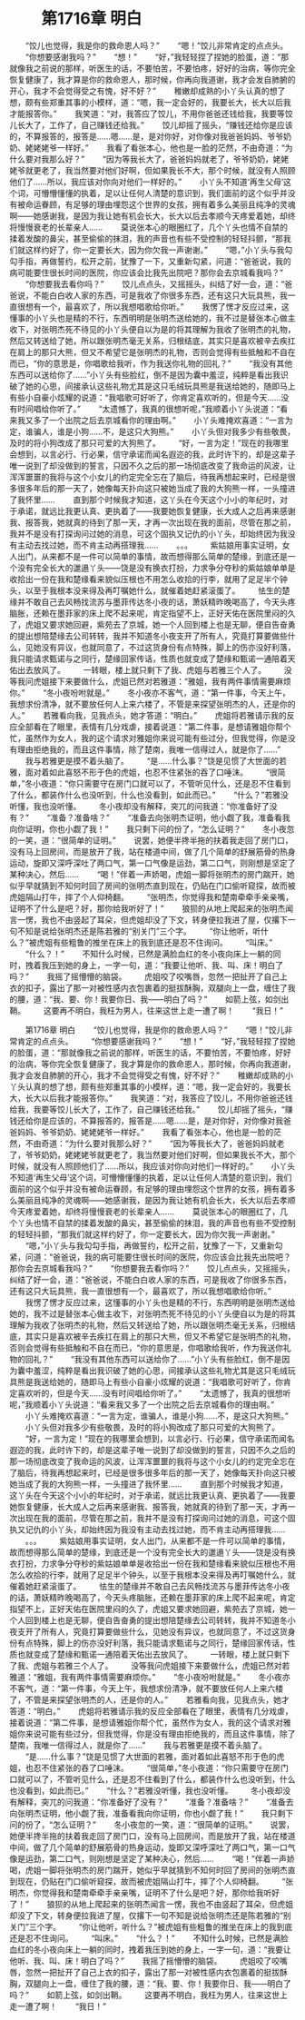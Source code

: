# 　　第1716章 明白
　　“饺儿也觉得，我是你的救命恩人吗？”
　　“嗯！”饺儿非常肯定的点点头。
　　“你想要感谢我吗？”
　　“想！”
　　“好，”我轻轻捏了捏她的脸蛋，道：“那就像我之前说的那样，听医生的话，不要怕苦，不要怕疼，好好的治病，等你完全恢复健康了，我才算是你的救命恩人，那时候，你再向我道谢，我才会发自肺腑的开心，我才不会觉得受之有愧，好不好？”
　　稚嫩却成熟的小丫头认真的想了想，颇有些郑重其事的小模样，道：“嗯，我一定会好的，我要长大，长大以后我才能报答你。”
　　我笑道：“对，我答应了饺儿，不用你爸爸还钱给我，我要等饺儿长大了，工作了，自己赚钱还给我。”
　　饺儿却摇了摇头，“赚钱还给你是应该的，不算报答的，报答是……嗯……是，是对你好，对你像对我爸爸妈妈、爷爷奶奶、姥姥姥爷一样好。”
　　我看了看张本心，他也是一脸的茫然，不由奇道：“为什么要对我那么好？”
　　“因为等我长大了，爸爸妈妈就老了，爷爷奶奶，姥姥姥爷就更老了，我当然要对他们好啊，但如果我长不大，那个时候，就没有人照顾他们了……所以，我应该对你向对他们一样好的。”
　　小丫头不知道‘再生父母’这个词，可懵懵懂懂的执着，足以让任何人清楚的意识到，我们面前的这个似乎并没有被命运眷顾，有足够的理由埋怨这个世界的女孩，拥有着多么美丽且纯净的灵魂啊——她感谢我，是因为我让她有机会长大，长大以后去孝顺今天疼爱着她，却终将慢慢衰老的长辈亲人……
　　莫说张本心的眼圈红了，几个丫头也情不自禁的揉着发酸的鼻尖，甚至偷偷的抹泪，我的声音也有些不受控制的轻轻抖颤，“那我们就这样约好了，你一定要长大，因为你欠我一声谢谢。”
　　“嗯，”小丫头与我勾勾手指，再做誓约，松开之前，犹豫了一下，又重新勾紧，问道：“爸爸说，我的病可能要住很长时间的医院，你应该会比我先出院吧？那你会去京城看我吗？”
　　“你想要我去看你吗？”
　　饺儿点点头，又摇摇头，纠结了好一会，道：“爸爸说，不能白白收人家的东西，可是我收了你很多东西，还有这只大玩具熊，我一直很想有一个，最喜欢了，所以我想唱歌给你听。”
　　我愣了愣才反应过来，这懂事的小丫头也是精的不行，东西明明是张明杰送给她的，我不过是替张本心做主收下，对张明杰死不待见的小丫头便自以为是的将其理解为我收了张明杰的礼物，然后又转送给了她，所以跟张明杰毫无关系，归根结底，其实只是喜欢被辛去疾扛在肩上的那只大熊，但又不希望它是张明杰的礼物，否则会觉得有些抵触和不自在而已，“你的意思是，你唱歌给我听，作为我送你礼物的回礼？”
　　“我没有其他东西可以送给你了……”小丫头有些脸红，倒不是因为囊中羞涩，纯粹是看出我识破了她的心思，间接承认这些礼物尤其是这只毛绒玩具熊是我送给她的，随即马上有些小自豪小炫耀的说道：“我唱歌可好听了，你肯定喜欢听的，但是今天……没有时间唱给你听了。”
　　“太遗憾了，我真的很想听呢，”我顺着小丫头说道：“看来我又多了一个出院之后去京城看你的理由啊。”
　　小丫头难掩欢喜道：“一言为定，谁骗人，谁是小狗……不，是这只大狗熊。”
　　小丫头但对我多少有些敬畏，及时的将小狗改成了那只可爱的大狗熊了。
　　“好，一言为定！”现在的我哪里会想到，以言必行、行必果，信守承诺而闻名遐迩的我，此时许下的，却是这辈子唯一说到了却没做到的誓言，只因不久之后的那一场彻底改变了我命运的风波，让浑浑噩噩的我将与这个小女儿的约定完全忘在了脑后，待我再想起来时，已经是很多很多年后的那一天了，她像每天扑向这只被她当成了我的大狗熊一样，一头撞进了我怀里……
　　直到那个时候我才知道，这丫头在今天这个小小的年纪时，对于承诺，就远比我更认真、更执着了——我要她恢复健康，长大成人之后再来感谢我、报答我，她就真的待到了那一天，才再一次出现在我的面前，尽管在那之前，我并不是没有打探询问过她的消息，可这个固执又记仇的小丫头，却始终因为我没有主动去找过她，而不肯主动再搭理我……
　　。。。
　　紫姑娘用事实证明，女人出门，从来都不是一件可以简单的事情，故而想得那么简单的楚缘，到底还是一个没有完全长大的邋遢丫头——饶是没有换衣打扮，力求争分夺秒的紫姑娘单单是收拾出一份在我和楚缘看来貌似压根也不用怎么收拾的行李，就用了足足半个钟头，以至于我根本没来得及再叮嘱她什么，就催着她赶紧滚蛋了。
　　怯生的楚缘并不敢自己去风畅找流苏与墨菲传达冬小夜的话，萧妖精昨晚喝高了，今天头疼脑胀，还赖在墨菲家的床上爬不起来呢，肯定指望不上，正好天佑在医院里闷的久了，虎姐又要求她回避，紫苑去了京城，她一个人回到楼上也是无聊，便自告奋勇的提出想陪楚缘去公司转转，我并不知道冬小夜支开了所有人，究竟打算要做些什么，见她没有异议，也就同意了，不过这货身份有点特殊，脚上的伤亦没好利落，我只能请求甄诺与之同行，楚缘回家传话，性质也就变成了楚缘和甄诺一通陪着天佑出去放风了。
　　一转眼，楼上就只剩下了我、虎姐与若雅三个人了。
　　没等我问虎姐接下来要做什么，虎姐已然对若雅道：“雅姐，我有两件事情需要麻烦你。”
　　“冬小夜吩咐就是。”
　　冬小夜亦不客气，道：“第一件事，今天上午，我想求份清净，就不要放任何人上来六楼了，不管是来探望张明杰的人，还是你的人。”
　　若雅看向我，见我点头，她才答道：“明白。”
　　虎姐将若雅请示我的反应全部看在了眼里，表情有几分戏虐，接着说道：“第二件事，是想请雅姐你帮个忙，虽然作为女人，我的这个请求对雅姐你来说可能有些过分，但我觉得，你是没有理由拒绝我的，而且这件事情，除了楚南，我唯一信得过人，就是你了……”
　　我与若雅更是摸不着头脑了。
　　“是……什么事？”饶是见惯了大世面的若雅，面对着如此喜怒不形于色的虎姐，也忍不住紧张的吞了口唾沫。
　　“很简单，”冬小夜道：“你只需要守在房门口就可以了，不管听见什么，还是忍不住看到了什么，都装作什么也没听到，什么也没看到，如此而已。”
　　“什么？”若雅没听懂，我也没听懂。
　　冬小夜却没有解释，突兀的问我道：“你准备好了没有？”
　　“准备？准备啥？”
　　“准备去向张明杰证明，他小觑了我，准备看我向你证明，你也小觑了我！”
　　我只剩下问的份了，“怎么证明？”
　　冬小夜忽的一笑，道：“很简单的证明。”
　　说罢，她便半搀半拖的扶着我走回了房门口，没有马上回房间，而是放开了我，站在楼道中间，做了几个简单的舒展筋骨的热身运动，旋即又深呼深吐了两口气，第一口气像是运劲，第二口气，则刚想是坚定了某种决心，然后……
　　“喝！”伴着一声娇喝，虎姐一脚将张明杰的房门踹开，她似乎早就猜到不知何时回了房间的张明杰直到现在，仍贴在门口偷听窥探，故而被虎姐隔山打牛，摔了个人仰椅翻。
　　“张明杰，你觉得我和楚南牵牵手亲亲嘴，证明不了什么是吧？好，那你给我听好了！”
　　狼狈的从地上爬起来的张明杰闻言一愣，我也不由竖起了耳朵，但虎姐却没了下文，转身便拉我进了屋，仅撂下一句不知是说给张明杰还是陈若雅的“别关门”三个字。
　　“你让他听，听什么？”被虎姐有些粗鲁的推坐在床上的我到底还是忍不住询问。
　　“叫床。”
　　“什么？！”
　　不知什么时候，已然是满脸血红的冬小夜向床上一躺的同时，拽着我压到她的身上，一字一句，道：“我要让他听、我、叫、床！明白了吗？”
　　我摇了摇懵懵的脑袋。
　　虎姐咬了咬嘴唇，忽然一把扯开了自己上衣的扣子，露出了那一对被性感内衣包裹着的挺拔酥胸，双腿向上一盘，缠住了我的腰，道：“我、要、你！我要你日、我——明白了吗？”
　　如箭上弦，如剑出鞘。
　　这要再不明白，我枉为男人，往来这世上走一遭了啊！
　　“我日！”

　　第1716章 明白
　　“饺儿也觉得，我是你的救命恩人吗？”
　　“嗯！”饺儿非常肯定的点点头。
　　“你想要感谢我吗？”
　　“想！”
　　“好，”我轻轻捏了捏她的脸蛋，道：“那就像我之前说的那样，听医生的话，不要怕苦，不要怕疼，好好的治病，等你完全恢复健康了，我才算是你的救命恩人，那时候，你再向我道谢，我才会发自肺腑的开心，我才不会觉得受之有愧，好不好？”
　　稚嫩却成熟的小丫头认真的想了想，颇有些郑重其事的小模样，道：“嗯，我一定会好的，我要长大，长大以后我才能报答你。”
　　我笑道：“对，我答应了饺儿，不用你爸爸还钱给我，我要等饺儿长大了，工作了，自己赚钱还给我。”
　　饺儿却摇了摇头，“赚钱还给你是应该的，不算报答的，报答是……嗯……是，是对你好，对你像对我爸爸妈妈、爷爷奶奶、姥姥姥爷一样好。”
　　我看了看张本心，他也是一脸的茫然，不由奇道：“为什么要对我那么好？”
　　“因为等我长大了，爸爸妈妈就老了，爷爷奶奶，姥姥姥爷就更老了，我当然要对他们好啊，但如果我长不大，那个时候，就没有人照顾他们了……所以，我应该对你向对他们一样好的。”
　　小丫头不知道‘再生父母’这个词，可懵懵懂懂的执着，足以让任何人清楚的意识到，我们面前的这个似乎并没有被命运眷顾，有足够的理由埋怨这个世界的女孩，拥有着多么美丽且纯净的灵魂啊——她感谢我，是因为我让她有机会长大，长大以后去孝顺今天疼爱着她，却终将慢慢衰老的长辈亲人……
　　莫说张本心的眼圈红了，几个丫头也情不自禁的揉着发酸的鼻尖，甚至偷偷的抹泪，我的声音也有些不受控制的轻轻抖颤，“那我们就这样约好了，你一定要长大，因为你欠我一声谢谢。”
　　“嗯，”小丫头与我勾勾手指，再做誓约，松开之前，犹豫了一下，又重新勾紧，问道：“爸爸说，我的病可能要住很长时间的医院，你应该会比我先出院吧？那你会去京城看我吗？”
　　“你想要我去看你吗？”
　　饺儿点点头，又摇摇头，纠结了好一会，道：“爸爸说，不能白白收人家的东西，可是我收了你很多东西，还有这只大玩具熊，我一直很想有一个，最喜欢了，所以我想唱歌给你听。”
　　我愣了愣才反应过来，这懂事的小丫头也是精的不行，东西明明是张明杰送给她的，我不过是替张本心做主收下，对张明杰死不待见的小丫头便自以为是的将其理解为我收了张明杰的礼物，然后又转送给了她，所以跟张明杰毫无关系，归根结底，其实只是喜欢被辛去疾扛在肩上的那只大熊，但又不希望它是张明杰的礼物，否则会觉得有些抵触和不自在而已，“你的意思是，你唱歌给我听，作为我送你礼物的回礼？”
　　“我没有其他东西可以送给你了……”小丫头有些脸红，倒不是因为囊中羞涩，纯粹是看出我识破了她的心思，间接承认这些礼物尤其是这只毛绒玩具熊是我送给她的，随即马上有些小自豪小炫耀的说道：“我唱歌可好听了，你肯定喜欢听的，但是今天……没有时间唱给你听了。”
　　“太遗憾了，我真的很想听呢，”我顺着小丫头说道：“看来我又多了一个出院之后去京城看你的理由啊。”
　　小丫头难掩欢喜道：“一言为定，谁骗人，谁是小狗……不，是这只大狗熊。”
　　小丫头但对我多少有些敬畏，及时的将小狗改成了那只可爱的大狗熊了。
　　“好，一言为定！”现在的我哪里会想到，以言必行、行必果，信守承诺而闻名遐迩的我，此时许下的，却是这辈子唯一说到了却没做到的誓言，只因不久之后的那一场彻底改变了我命运的风波，让浑浑噩噩的我将与这个小女儿的约定完全忘在了脑后，待我再想起来时，已经是很多很多年后的那一天了，她像每天扑向这只被她当成了我的大狗熊一样，一头撞进了我怀里……
　　直到那个时候我才知道，这丫头在今天这个小小的年纪时，对于承诺，就远比我更认真、更执着了——我要她恢复健康，长大成人之后再来感谢我、报答我，她就真的待到了那一天，才再一次出现在我的面前，尽管在那之前，我并不是没有打探询问过她的消息，可这个固执又记仇的小丫头，却始终因为我没有主动去找过她，而不肯主动再搭理我……
　　。。。
　　紫姑娘用事实证明，女人出门，从来都不是一件可以简单的事情，故而想得那么简单的楚缘，到底还是一个没有完全长大的邋遢丫头——饶是没有换衣打扮，力求争分夺秒的紫姑娘单单是收拾出一份在我和楚缘看来貌似压根也不用怎么收拾的行李，就用了足足半个钟头，以至于我根本没来得及再叮嘱她什么，就催着她赶紧滚蛋了。
　　怯生的楚缘并不敢自己去风畅找流苏与墨菲传达冬小夜的话，萧妖精昨晚喝高了，今天头疼脑胀，还赖在墨菲家的床上爬不起来呢，肯定指望不上，正好天佑在医院里闷的久了，虎姐又要求她回避，紫苑去了京城，她一个人回到楼上也是无聊，便自告奋勇的提出想陪楚缘去公司转转，我并不知道冬小夜支开了所有人，究竟打算要做些什么，见她没有异议，也就同意了，不过这货身份有点特殊，脚上的伤亦没好利落，我只能请求甄诺与之同行，楚缘回家传话，性质也就变成了楚缘和甄诺一通陪着天佑出去放风了。
　　一转眼，楼上就只剩下了我、虎姐与若雅三个人了。
　　没等我问虎姐接下来要做什么，虎姐已然对若雅道：“雅姐，我有两件事情需要麻烦你。”
　　“冬小夜吩咐就是。”
　　冬小夜亦不客气，道：“第一件事，今天上午，我想求份清净，就不要放任何人上来六楼了，不管是来探望张明杰的人，还是你的人。”
　　若雅看向我，见我点头，她才答道：“明白。”
　　虎姐将若雅请示我的反应全部看在了眼里，表情有几分戏虐，接着说道：“第二件事，是想请雅姐你帮个忙，虽然作为女人，我的这个请求对雅姐你来说可能有些过分，但我觉得，你是没有理由拒绝我的，而且这件事情，除了楚南，我唯一信得过人，就是你了……”
　　我与若雅更是摸不着头脑了。
　　“是……什么事？”饶是见惯了大世面的若雅，面对着如此喜怒不形于色的虎姐，也忍不住紧张的吞了口唾沫。
　　“很简单，”冬小夜道：“你只需要守在房门口就可以了，不管听见什么，还是忍不住看到了什么，都装作什么也没听到，什么也没看到，如此而已。”
　　“什么？”若雅没听懂，我也没听懂。
　　冬小夜却没有解释，突兀的问我道：“你准备好了没有？”
　　“准备？准备啥？”
　　“准备去向张明杰证明，他小觑了我，准备看我向你证明，你也小觑了我！”
　　我只剩下问的份了，“怎么证明？”
　　冬小夜忽的一笑，道：“很简单的证明。”
　　说罢，她便半搀半拖的扶着我走回了房门口，没有马上回房间，而是放开了我，站在楼道中间，做了几个简单的舒展筋骨的热身运动，旋即又深呼深吐了两口气，第一口气像是运劲，第二口气，则刚想是坚定了某种决心，然后……
　　“喝！”伴着一声娇喝，虎姐一脚将张明杰的房门踹开，她似乎早就猜到不知何时回了房间的张明杰直到现在，仍贴在门口偷听窥探，故而被虎姐隔山打牛，摔了个人仰椅翻。
　　“张明杰，你觉得我和楚南牵牵手亲亲嘴，证明不了什么是吧？好，那你给我听好了！”
　　狼狈的从地上爬起来的张明杰闻言一愣，我也不由竖起了耳朵，但虎姐却没了下文，转身便拉我进了屋，仅撂下一句不知是说给张明杰还是陈若雅的“别关门”三个字。
　　“你让他听，听什么？”被虎姐有些粗鲁的推坐在床上的我到底还是忍不住询问。
　　“叫床。”
　　“什么？！”
　　不知什么时候，已然是满脸血红的冬小夜向床上一躺的同时，拽着我压到她的身上，一字一句，道：“我要让他听、我、叫、床！明白了吗？”
　　我摇了摇懵懵的脑袋。
　　虎姐咬了咬嘴唇，忽然一把扯开了自己上衣的扣子，露出了那一对被性感内衣包裹着的挺拔酥胸，双腿向上一盘，缠住了我的腰，道：“我、要、你！我要你日、我——明白了吗？”
　　如箭上弦，如剑出鞘。
　　这要再不明白，我枉为男人，往来这世上走一遭了啊！
　　“我日！”

